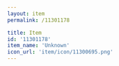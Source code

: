 ```yaml
---
layout: item
permalink: /11301178

title: Item
id: '11301178'
item_name: 'Unknown'
icon_url: 'item/icon/11300695.png'
---
```

